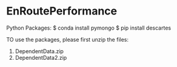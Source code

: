 # EnRoutePerformance
Python Packages:
$ conda install pymongo
$ pip install descartes

TO use the packages, please first unzip the files:

1. DependentData.zip
2. DependentData2.zip
